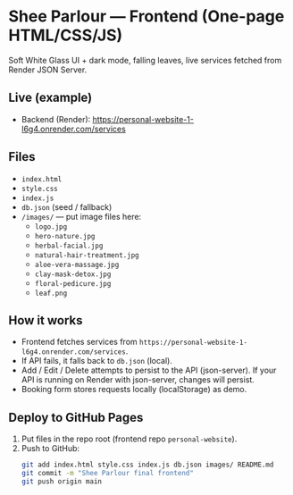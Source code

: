 # Shee Parlour — Frontend (One-page HTML/CSS/JS)

Soft White Glass UI + dark mode, falling leaves, live services fetched from Render JSON Server.

## Live (example)
- Backend (Render): https://personal-website-1-l6g4.onrender.com/services

## Files
- `index.html`
- `style.css`
- `index.js`
- `db.json` (seed / fallback)
- `/images/` — put image files here:
  - `logo.jpg`
  - `hero-nature.jpg`
  - `herbal-facial.jpg`
  - `natural-hair-treatment.jpg`
  - `aloe-vera-massage.jpg`
  - `clay-mask-detox.jpg`
  - `floral-pedicure.jpg`
  - `leaf.png`

## How it works
- Frontend fetches services from `https://personal-website-1-l6g4.onrender.com/services`.
- If API fails, it falls back to `db.json` (local).
- Add / Edit / Delete attempts to persist to the API (json-server). If your API is running on Render with json-server, changes will persist.
- Booking form stores requests locally (localStorage) as demo.

## Deploy to GitHub Pages
1. Put files in the repo root (frontend repo `personal-website`).
2. Push to GitHub:
   ```bash
   git add index.html style.css index.js db.json images/ README.md
   git commit -m "Shee Parlour final frontend"
   git push origin main
